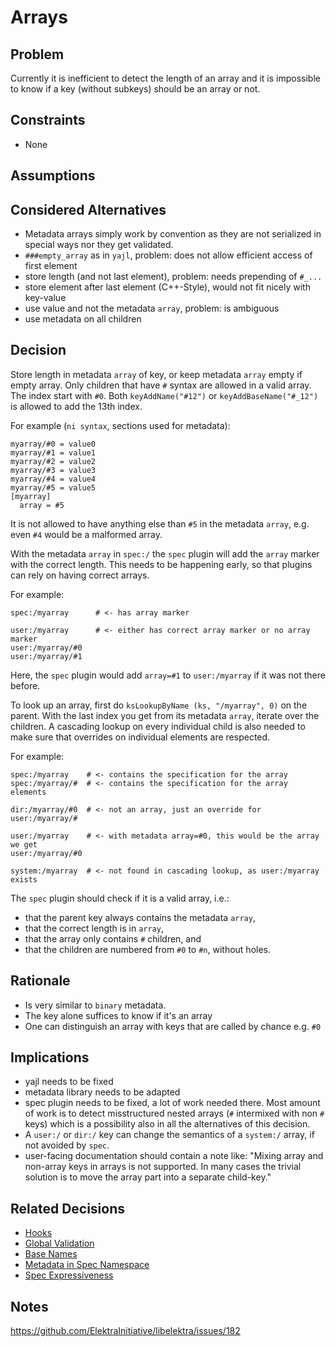 # Arrays

## Problem

Currently it is inefficient to detect the length of an array and
it is impossible to know if a key (without subkeys) should be
an array or not.

## Constraints

- None

## Assumptions

## Considered Alternatives

- Metadata arrays simply work by convention as they are not serialized in special ways nor they get validated.
- `###empty_array` as in `yajl`, problem: does not allow efficient access of first element
- store length (and not last element), problem: needs prepending of `#_...`
- store element after last element (C++-Style), would not fit nicely with key-value
- use value and not the metadata `array`, problem: is ambiguous
- use metadata on all children

## Decision

Store length in metadata `array` of key, or keep metadata `array` empty if empty array.
Only children that have `#` syntax are allowed in a valid array.
The index start with `#0`.
Both `keyAddName("#12")` or `keyAddBaseName("#_12")` is allowed to add the 13th index.

For example (`ni syntax`, sections used for metadata):

```
myarray/#0 = value0
myarray/#1 = value1
myarray/#2 = value2
myarray/#3 = value3
myarray/#4 = value4
myarray/#5 = value5
[myarray]
  array = #5
```

It is not allowed to have anything else than `#5` in the metadata `array`,
e.g. even `#4` would be a malformed array.

With the metadata `array` in `spec:/` the `spec` plugin will add the
`array` marker with the correct length.
This needs to be happening early, so that plugins can rely on having
correct arrays.

For example:

```
spec:/myarray      # <- has array marker

user:/myarray      # <- either has correct array marker or no array marker
user:/myarray/#0
user:/myarray/#1
```

Here, the `spec` plugin would add `array=#1` to `user:/myarray` if it was not there before.

To look up an array, first do `ksLookupByName (ks, "/myarray", 0)` on the parent.
With the last index you get from its metadata `array`, iterate over the children.
A cascading lookup on every individual child is also needed to make sure that overrides on individual
elements are respected.

For example:

```
spec:/myarray    # <- contains the specification for the array
spec:/myarray/#  # <- contains the specification for the array elements

dir:/myarray/#0  # <- not an array, just an override for user:/myarray/#

user:/myarray    # <- with metadata array=#0, this would be the array we get
user:/myarray/#0

system:/myarray  # <- not found in cascading lookup, as user:/myarray exists
```

The `spec` plugin should check if it is a valid array, i.e.:

- that the parent key always contains the metadata `array`,
- that the correct length is in `array`,
- that the array only contains `#` children, and
- that the children are numbered from `#0` to `#n`, without holes.

## Rationale

- Is very similar to `binary` metadata.
- The key alone suffices to know if it's an array
- One can distinguish an array with keys that are called by chance e.g. `#0`

## Implications

- yajl needs to be fixed
- metadata library needs to be adapted
- spec plugin needs to be fixed, a lot of work needed there.
  Most amount of work is to detect misstructured nested arrays (`#` intermixed with non `#` keys)
  which is a possibility also in all the alternatives of this decision.
- A `user:/` or `dir:/` key can change the semantics of a `system:/` array,
  if not avoided by `spec`.
- user-facing documentation should contain a note like:
  "Mixing array and non-array keys in arrays is not supported.
  In many cases the trivial solution is to move the array part into a separate child-key."

## Related Decisions

- [Hooks](hooks.md)
- [Global Validation](../0a_delayed/global_validation.md)
- [Base Names](../5_implemented/base_name.md)
- [Metadata in Spec Namespace](../1_in_discussion/spec_metadata.md)
- [Spec Expressiveness](../1_in_discussion/spec_expressiveness.md)

## Notes

https://github.com/ElektraInitiative/libelektra/issues/182
